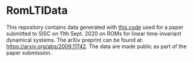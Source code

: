 # RomLTIData

This repository contains data generated with [this code](https://github.com/fnrizzi/ElasticShearWaves) 
used for a paper submitted to SISC on 11th Sept. 2020 on ROMs for linear time-invariant dynamical systems. 
The arXiv preprint can be found at: https://arxiv.org/abs/2009.11742. 
The data are made public as part of the paper submission. 

